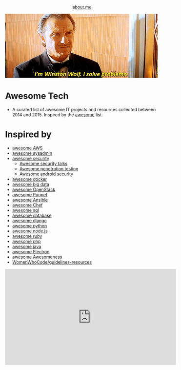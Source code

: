 
<p align="center">
<a href="https://about.me/inafev">about.me</a>
</p>

![winston wolf solves problems](images/winston_wolf_solves_problems.gif)

# Awesome Tech

- A curated list of awesome IT projects and resources collected between 2014 and 2015. Inspired by the [awesome](https://github.com/sindresorhus/awesome) list.

# Inspired by
- [awesome AWS](https://github.com/donnemartin/awesome-aws)
- [awesome sysadmin](https://github.com/kahun/awesome-sysadmin)
- [awesome security](https://github.com/sbilly/awesome-security)
    - [Awesome security talks](https://github.com/PaulSec/awesome-sec-talks)
    - [Awesome penetration testing](https://github.com/enaqx/awesome-pentest)
    - [Awesome android security](https://github.com/ashishb/android-security-awesome)
- [awesome docker](https://github.com/veggiemonk/awesome-docker)
- [awesome big data](https://github.com/onurakpolat/awesome-bigdata)
- [awesome OpenStack](http://ramitsurana.github.io/awesome-openstack/)
- [awesome Puppet](https://github.com/olindata/awesome-puppet)
- [awesome Ansible](https://github.com/jdauphant/awesome-ansible)
- [awesome Chef](https://github.com/obazoud/awesome-chef)
- [awesome sql](https://github.com/danhuss/awesome-sql)
- [awesome database](https://github.com/numetriclabz/awesome-db)
- [awesome django](https://gitlab.com/rosarior/awesome-django)
- [awesome python](https://github.com/vinta/awesome-python/)
- [awesome node.js](https://github.com/sindresorhus/awesome-nodejs)
- [awesome ruby](https://github.com/markets/awesome-ruby)
- [awesome php](https://github.com/ziadoz/awesome-php)
- [awesome java](https://github.com/akullpp/awesome-java)
- [awesome Electron](https://github.com/sindresorhus/awesome-electron)
- [awesome Awesomeness](https://github.com/bayandin/awesome-awesomeness)
- [WomenWhoCode/guidelines-resources](https://github.com/WomenWhoCode/guidelines-resources/blob/master/learn_to_program.md)

<div class="container">
<iframe width="560" height="315" src="https://www.youtube.com/embed/IvUU8joBb1Q?rel=0" frameborder="0" allowfullscreen class="video"></iframe>
</div>
<br/>